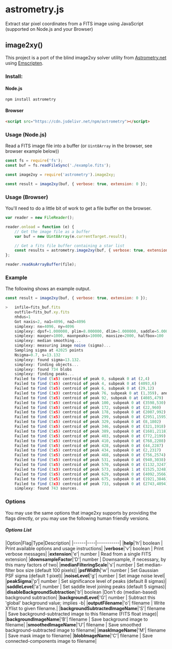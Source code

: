 # astrometry.js
Extract star pixel coordinates from a FITS image using JavaScript (supported on Node.js and your Browser)

## image2xy()

This project is a port of the blind image2xy solver utility from [Astrometry.net](http://astrometry.net/) using [Emscripten](http://emscripten.org).


### Install:

#### Node.js

```
npm install astrometry
```

#### Browser

``` html
<script src="https://cdn.jsdelivr.net/npm/astrometry"></script>
```

### Usage (Node.js)

Read a FITS image file into a buffer (or `Uint8Array` in the browser, see browser example below))

``` js
const fs = require('fs');
const buf = fs.readFileSync('./example.fits');

const image2xy = require('astrometry').image2xy;

const result = image2xy(buf, { verbose: true, extension: 0 });
```

### Usage (Browser)

You'll need to do a little bit of work to get a file buffer on the browser. 

``` js
var reader = new FileReader();

reader.onload = function (e) {
    // Get the image file as a buffer
    var buf = new Uint8Array(e.currentTarget.result);

    // Get a fits file buffer containing a star list
    const results = astrometry.image2xy(buf, { verbose: true, extension: 0 });
};

reader.readAsArrayBuffer(file);
```

### Example

The following shows an example output.

``` js
const result = image2xy(buf, { verbose: true, extension: 0 });

>   infile=fits_buf.fits
    outfile=fits_buf.xy.fits
    nhdus=1
    Got naxis=2, na1=4096, na2=4096
    simplexy: nx=4096, ny=4096
    simplexy: dpsf=1.000000, plim=8.000000, dlim=1.000000, saddle=5.000000
    simplexy: maxper=1000, maxnpeaks=10000, maxsize=2000, halfbox=100
    simplexy: median smoothing...
    simplexy: measuring image noise (sigma)...
    Sampling sigma at 42025 points
    Nsigma=0.7, s=13.132
    simplexy: found sigma=13.132.
    simplexy: finding objects...
    simplexy: found 734 blobs
    simplexy: finding peaks...
    Failed to find (5x5) centroid of peak 0, subpeak 0 at (2,4)
    Failed to find (5x5) centroid of peak 4, subpeak 0 at (4093,6)
    Failed to find (5x5) centroid of peak 6, subpeak 0 at (29,12)
    Failed to find (3x3) centroid of peak 76, subpeak 0 at (1,359), and too close to edge for 5x5
    Failed to find (5x5) centroid of peak 92, subpeak 0 at (4085,479)
    Failed to find (5x5) centroid of peak 100, subpeak 0 at (3598,530)
    Failed to find (5x5) centroid of peak 172, subpeak 0 at (22,960)
    Failed to find (5x5) centroid of peak 178, subpeak 0 at (2007,992)
    Failed to find (5x5) centroid of peak 299, subpeak 0 at (2951,1595)
    Failed to find (5x5) centroid of peak 329, subpeak 0 at (8,1802)
    Failed to find (5x5) centroid of peak 346, subpeak 0 at (321,1918)
    Failed to find (5x5) centroid of peak 389, subpeak 0 at (1681,2118)
    Failed to find (5x5) centroid of peak 403, subpeak 0 at (772,2199)
    Failed to find (5x5) centroid of peak 410, subpeak 0 at (768,2208)
    Failed to find (5x5) centroid of peak 428, subpeak 0 at (44,2287)
    Failed to find (5x5) centroid of peak 434, subpeak 0 at (2,2317)
    Failed to find (5x5) centroid of peak 468, subpeak 0 at (756,2574)
    Failed to find (5x5) centroid of peak 531, subpeak 0 at (940,3038)
    Failed to find (5x5) centroid of peak 570, subpeak 0 at (1132,3247)
    Failed to find (3x3) centroid of peak 573, subpeak 1 at (1525,3248), and too close to edge for 5x5
    Failed to find (5x5) centroid of peak 629, subpeak 0 at (4092,3566)
    Failed to find (5x5) centroid of peak 675, subpeak 0 at (1921,3846)
    Failed to find (3x3) centroid of peak 733, subpeak 0 at (2743,4094), and too close to edge for 5x5
    simplexy: found 743 sources.
```

### Options

You may use the same options that image2xy supports by providing the flags directly, or you may use the following human friendly versions.

##### Options List

|Option|Flag|Type|Description|
|------|----|-----------|
|**help**|'h'| boolean | Print available options and usage instructions|
|**verbose**|'v'| boolean | Print verbose messages|
|**extension**|'e'| number | Read from a single FITS extension|
|**downsampleFactor**|'D'| number | Downsample, if necessary, by this many factors of two|
|**medianFilteringScale**|'s'| number | Set median-filter box size (default 100 pixels)|
|**psfWidth**|'w'| number | Set Gaussian PSF sigma (default 1 pixel)|
|**noiseLevel**|'g'| number | Set image noise level|
|**peakSigma**|'p'| number | Set significance level of peaks (default 8 sigmas)|
|**saddleLevel**|'a'| number | Set saddle level joining peaks (default 5 sigmas)|
|**disableBackgroundSubtraction**|'b'| boolean |Don't do (median-based) background subtraction|
|**backgroundLevel**|'G'| number | Subtract this 'global' background value; implies -b|
|**outputFilename**|'o'| filename  | Write XYlist to given filename.|
|**backgroundSubtractedImageName**|'S'| filename  | Save background-subtracted image to this filename (FITS float image)|
|**backgroundImageName**|'B'| filename  | Save background image to filename|
|**smoothedImageName**|'U'| filename | Save smoothed background-subtracted image to filename|
|**maskImageName**|'M'| filename | Save mask image to filename|
|**blobImageName**|'C'| filename | Save connected-components image to filename|